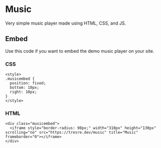 # Music
Very simple music player made using HTML, CSS, and JS.

## Embed

Use this code if you want to embed the demo music player on your site.

### CSS
```
<style>
.musicembed {
  position: fixed;
  bottom: 10px;
  right: 10px;
}
</style>
```

### HTML
```
<div class="musicembed">
  <iframe style="border-radius: 90px;" width="310px" height="130px" scrolling="no" src="https://tresre.dev/music" title="Music" frameborder="0"></iframe>
</div>
```
